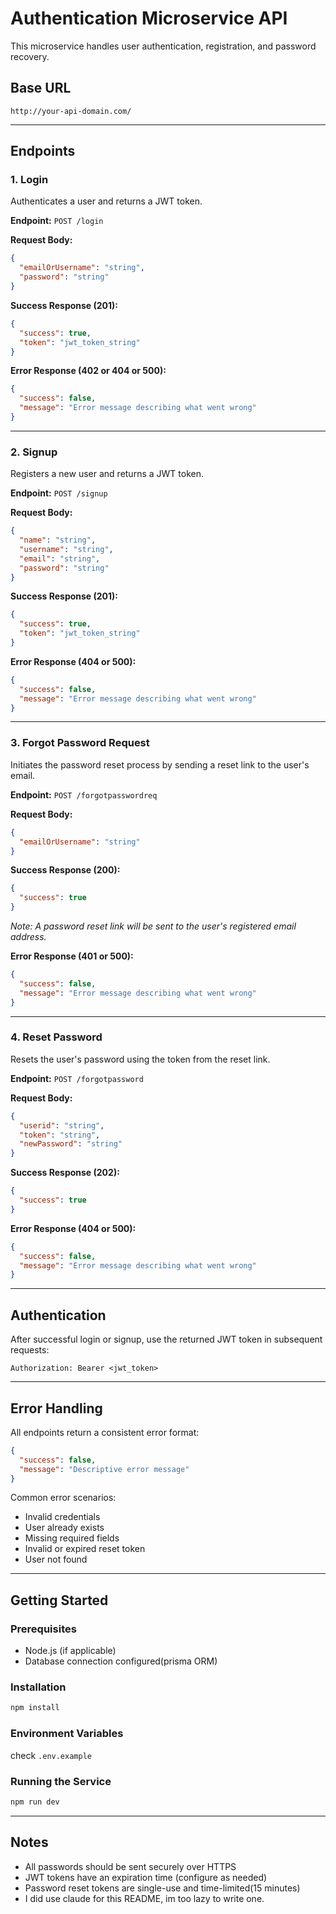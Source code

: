 # Authentication Microservice API

This microservice handles user authentication, registration, and password recovery.

## Base URL
```
http://your-api-domain.com/
```

---

## Endpoints

### 1. Login

Authenticates a user and returns a JWT token.

**Endpoint:** `POST /login`

**Request Body:**
```json
{
  "emailOrUsername": "string",
  "password": "string"
}
```

**Success Response (201):**
```json
{
  "success": true,
  "token": "jwt_token_string"
}
```

**Error Response (402 or 404 or 500):**
```json
{
  "success": false,
  "message": "Error message describing what went wrong"
}
```

---

### 2. Signup

Registers a new user and returns a JWT token.

**Endpoint:** `POST /signup`

**Request Body:**
```json
{
  "name": "string",
  "username": "string",
  "email": "string",
  "password": "string"
}
```

**Success Response (201):**
```json
{
  "success": true,
  "token": "jwt_token_string"
}
```

**Error Response (404 or 500):**
```json
{
  "success": false,
  "message": "Error message describing what went wrong"
}
```

---

### 3. Forgot Password Request

Initiates the password reset process by sending a reset link to the user's email.

**Endpoint:** `POST /forgotpasswordreq`

**Request Body:**
```json
{
  "emailOrUsername": "string"
}
```

**Success Response (200):**
```json
{
  "success": true
}
```
*Note: A password reset link will be sent to the user's registered email address.*

**Error Response (401 or 500):**
```json
{
  "success": false,
  "message": "Error message describing what went wrong"
}
```

---

### 4. Reset Password

Resets the user's password using the token from the reset link.

**Endpoint:** `POST /forgotpassword`

**Request Body:**
```json
{
  "userid": "string",
  "token": "string",
  "newPassword": "string"
}
```

**Success Response (202):**
```json
{
  "success": true
}
```

**Error Response (404 or 500):**
```json
{
  "success": false,
  "message": "Error message describing what went wrong"
}
```

---

## Authentication

After successful login or signup, use the returned JWT token in subsequent requests:

```
Authorization: Bearer <jwt_token>
```

---

## Error Handling

All endpoints return a consistent error format:
```json
{
  "success": false,
  "message": "Descriptive error message"
}
```

Common error scenarios:
- Invalid credentials
- User already exists
- Missing required fields
- Invalid or expired reset token
- User not found

---

## Getting Started

### Prerequisites
- Node.js (if applicable)
- Database connection configured(prisma ORM)

### Installation
```bash
npm install
```

### Environment Variables
check ```.env.example```

### Running the Service
```bash
npm run dev
```

---

## Notes
- All passwords should be sent securely over HTTPS
- JWT tokens have an expiration time (configure as needed)
- Password reset tokens are single-use and time-limited(15 minutes)
- I did use claude for this README, im too lazy to write one.